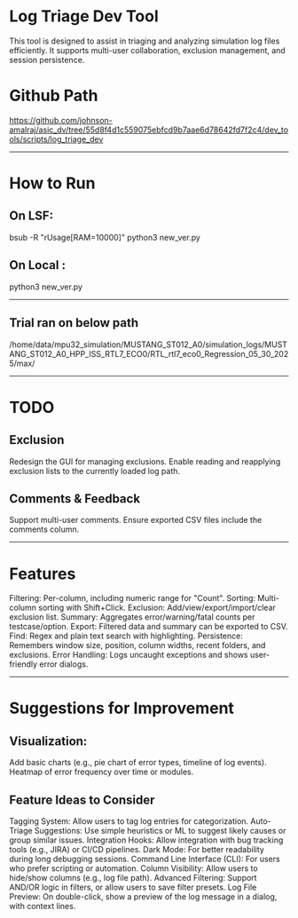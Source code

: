# Log Triage Dev Tool

This tool is designed to assist in triaging and analyzing simulation log files efficiently. It supports multi-user collaboration, exclusion management, and session persistence.

# Github Path

https://github.com/johnson-amalraj/asic_dv/tree/55d8f4d1c559075ebfcd9b7aae6d78642fd7f2c4/dev_tools/scripts/log_triage_dev

--------------------------------------------------------------------------------------------------------------------------------------------------------

#  How to Run

## On LSF:
bsub -R "rUsage[RAM=10000]" python3 new_ver.py

## On Local :
python3 new_ver.py

--------------------------------------------------------------------------------------------------------------------------------------------------------

## Trial ran on below path
/home/data/mpu32_simulation/MUSTANG_ST012_A0/simulation_logs/MUSTANG_ST012_A0_HPP_ISS_RTL7_ECO0/RTL_rtl7_eco0_Regression_05_30_2025/max/

--------------------------------------------------------------------------------------------------------------------------------------------------------

# TODO

## Exclusion
Redesign the GUI for managing exclusions.
Enable reading and reapplying exclusion lists to the currently loaded log path.

## Comments & Feedback
Support multi-user comments.
Ensure exported CSV files include the comments column.

--------------------------------------------------------------------------------------------------------------------------------------------------------

# Features
Filtering: Per-column, including numeric range for "Count".
Sorting: Multi-column sorting with Shift+Click.
Exclusion: Add/view/export/import/clear exclusion list.
Summary: Aggregates error/warning/fatal counts per testcase/option.
Export: Filtered data and summary can be exported to CSV.
Find: Regex and plain text search with highlighting.
Persistence: Remembers window size, position, column widths, recent folders, and exclusions.
Error Handling: Logs uncaught exceptions and shows user-friendly error dialogs.

--------------------------------------------------------------------------------------------------------------------------------------------------------

# Suggestions for Improvement
  
## Visualization:
Add basic charts (e.g., pie chart of error types, timeline of log events).
Heatmap of error frequency over time or modules.
  
## Feature Ideas to Consider
Tagging System: Allow users to tag log entries for categorization.
Auto-Triage Suggestions: Use simple heuristics or ML to suggest likely causes or group similar issues.
Integration Hooks: Allow integration with bug tracking tools (e.g., JIRA) or CI/CD pipelines.
Dark Mode: For better readability during long debugging sessions.
Command Line Interface (CLI): For users who prefer scripting or automation.
Column Visibility: Allow users to hide/show columns (e.g., log file path).
Advanced Filtering: Support AND/OR logic in filters, or allow users to save filter presets.
Log File Preview: On double-click, show a preview of the log message in a dialog, with context lines.
